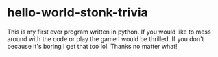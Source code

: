 # hello-world-stonk-trivia
This is my first ever program written in python.
If you would like to mess around with the code or play the game I would be thrilled.
If you don't because it's boring I get that too lol.
Thanks no matter what!
